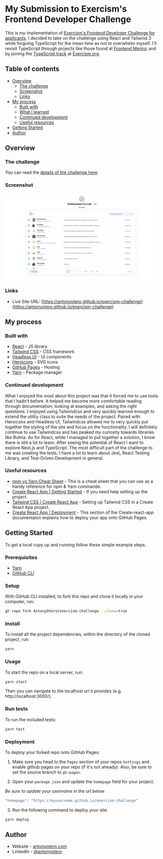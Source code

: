# My Submission to Exercism's Frontend Developer Challenge

This is my implementation of [Exercism's Frontend Developer Challenge for applicants](https://github.com/exercism/hiring-frontend-developer). I decided to take on the challenge using React and Tailwind 3 while forgoing TypeScript for the mean time as not to overwhelm myself. I'll revisit TypeScript through projects like those found at [Frontend Mentor](https://frontendmentor.io/) and by joining the [TypeScript track](https://exercism.org/tracks/typescript) at [Exercism.org](https://exercism.org/).

## Table of contents

- [Overview](#overview)
  - [The challenge](#the-challenge)
  - [Screenshot](#screenshot)
  - [Links](#links)
- [My process](#my-process)
  - [Built with](#built-with)
  - [What I learned](#what-i-learned)
  - [Continued development](#continued-development)
  - [Useful resources](#useful-resources)
- [Getting Started](#getting-started)
- [Author](#author)

## Overview

### The challenge
You can read the [details of the challenge here](https://github.com/exercism/hiring-frontend-developer).

### Screenshot

![](./exercism-challenge.png)

### Links

- Live Site URL: [https://antonyotero.github.io/exercism-challenge](https://antonyotero.github.io/exercism-challenge)

## My process

### Built with

- [React](https://reactjs.org/) - JS library
- [Tailwind CSS](https://tailwindcss.com/) - CSS framework
- [Headless UI](https://headlessui.dev/) - UI components
- [Heroicons](https://heroicons.com/) - SVG icons
- [GitHub Pages](https://pages.github.com/) - Hosting
- [Yarn](https://yarnpkg.com/) - Package manager

<!-- ### What I learned

...revisit
 -->
### Continued development

What I enjoyed the most about this project was that it forced me to use tools that I hadn't before. It helped me become more comfortable reading through documentation, looking  at examples, and asking the right questions. I enjoyed using Tailwindcss and very quickly learned enough to extend the utility class to suite the needs of the project. Paired with Heroicons and Headless UI, Tailwindcss allowed me to very quickly put together the styling of the site and focus on the functionality. I will definitely continue to use Tailwindcss and has peaked my curiosity towards libraries like Bulma. As for React, while I managed to put together a solution, I know there is still a lot to learn. After seeing the potential of React I want to explore Next.js and TypeScript. The most difficult part of the challenge to me was creating the tests. I have a lot to learn about Jest, React Testing Library, and Test-Driven Development in general.

### Useful resources

- [npm vs Yarn Cheat Sheet](https://www.digitalocean.com/community/tutorials/nodejs-npm-yarn-cheatsheet) - This is a cheat sheet that you can use as a handy reference for npm & Yarn commands.
- [Create React App | Getting Started](https://create-react-app.dev/docs/getting-started) - If you need help setting up the project.
- [Tailwind CSS | Create React App](https://tailwindcss.com/docs/guides/create-react-app) - Setting up Tailwind CSS in a Create React App project.
- [Create React App | Deployment](https://create-react-app.dev/docs/deployment#github-pages) - This section of the Create-react-app documentaion explains how to deploy your app onto GitHub Pages.

## Getting Started

To get a local copy up and running follow these simple example steps.

### Prerequisites

- [Yarn](https://yarnpkg.com/getting-started/install)
- [GitHub CLI](https://cli.github.com/)

### Setup

With GitHub CLI installed, to fork this repo and clone it locally in your computer, run:

``` zsh
gh repo fork AntonyOtero/exercism-challenge --clone=true
```

### Install

To install all the project dependencies, within the directory of the cloned project, run:

``` zsh
yarn
```

### Usage

To start the repo on a local server, run:

``` zsh
yarn start
```

Then you can navigate to the localhost url it provides (e.g. http://localhost:3000/).

### Run tests

To run the included tests:

``` zsh
yarn test
```

### Deployment

To deploy your forked repo onto GitHub Pages:

1. Make sure you head to the `Pages` section of your repos `Settings` and enable github pages on your repo (if it's not already). Also, be sure to set the source branch to `gh-pages`.

2. Open your `package.json` and update the `homepage` field for your project:

*Be sure to update your username in the url below*

```zsh
"homepage": "https://myusername.github.io/exercism-challenge"
```

3. Run the following command to deploy your site:

``` zsh
yarn deploy
```

## Author

- Website - [antonyotero.com](https://www.antonyotero.com/)
- LinkedIn - [@antonyotero](https://www.linkedin.com/in/antonyotero/)
